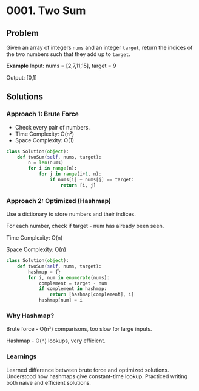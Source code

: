 # 0001. Two Sum

## Problem
Given an array of integers `nums` and an integer `target`, return the indices of the two numbers such that they add up to `target`.

**Example**
Input: nums = [2,7,11,15], target = 9

Output: [0,1]


## Solutions

### Approach 1: Brute Force
- Check every pair of numbers.
- Time Complexity: O(n²)
- Space Complexity: O(1)

```python
class Solution(object):
    def twoSum(self, nums, target):
        n = len(nums)
        for i in range(n):
            for j in range(i+1, n):
                if nums[i] + nums[j] == target:
                    return [i, j]
```
### Approach 2: Optimized (Hashmap)
Use a dictionary to store numbers and their indices.

For each number, check if target - num has already been seen.

Time Complexity: O(n)

Space Complexity: O(n)

```python
class Solution(object):
    def twoSum(self, nums, target):
        hashmap = {}
        for i, num in enumerate(nums):
            complement = target - num
            if complement in hashmap:
                return [hashmap[complement], i]
            hashmap[num] = i
```
### Why Hashmap?
Brute force - O(n²) comparisons, too slow for large inputs.

Hashmap - O(n) lookups, very efficient.

### Learnings
Learned difference between brute force and optimized solutions.
Understood how hashmaps give constant-time lookup.
Practiced writing both naive and efficient solutions.



